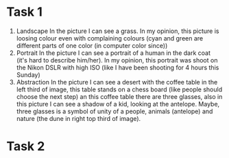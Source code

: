 # Task 1
1. Landscape
	In the picture I can see a grass. In my opinion, this picture is loosing colour even with complaining colours (cyan and green are different parts of one color (in computer color since)) 
2. Portrait
	In the picture I can see a portrait of a human in the dark coat (it's hard to describe him/her). In my opinion, this portrait was shoot on the Nikon DSLR with high ISO (like I have been shooting for 4 hours this Sunday)
3. Abstraction
	In the picture I can see a desert with the coffee table in the left third of image, this table stands on a chess board (like people should choose the next step) an this coffee table there are three glasses, also in this picture I can see a shadow of a kid, looking at the antelope. Maybe, three glasses is a symbol of unity of a people, animals (antelope) and nature (the dune in right top third of image).
# Task 2
